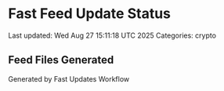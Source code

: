 # Fast Feed Update Status
Last updated: Wed Aug 27 15:11:18 UTC 2025
Categories: crypto

## Feed Files Generated

Generated by Fast Updates Workflow
